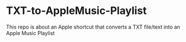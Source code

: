 # TXT-to-AppleMusic-Playlist
This repo is about an Apple shortcut that converts a TXT file/text into an Apple Music Playlist
